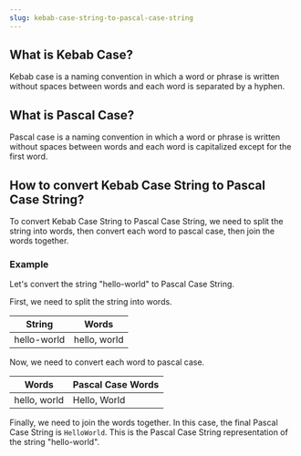 ```yaml
---
slug: kebab-case-string-to-pascal-case-string
---
```


## What is Kebab Case?

Kebab case is a naming convention in which a word or phrase is written without spaces between words and each word is separated by a hyphen.

## What is Pascal Case?

Pascal case is a naming convention in which a word or phrase is written without spaces between words and each word is capitalized except for the first word.

## How to convert Kebab Case String to Pascal Case String?

To convert Kebab Case String to Pascal Case String, we need to split the string into words, then convert each word to pascal case, then join the words together.

### Example

Let's convert the string "hello-world" to Pascal Case String.

First, we need to split the string into words.

| String      | Words        |
| ----------- | ------------ |
| hello-world | hello, world |

Now, we need to convert each word to pascal case.

| Words        | Pascal Case Words |
| ------------ | ----------------- |
| hello, world | Hello, World      |

Finally, we need to join the words together. In this case, the final Pascal Case String is `HelloWorld`. This is the Pascal Case String representation of the string "hello-world".
